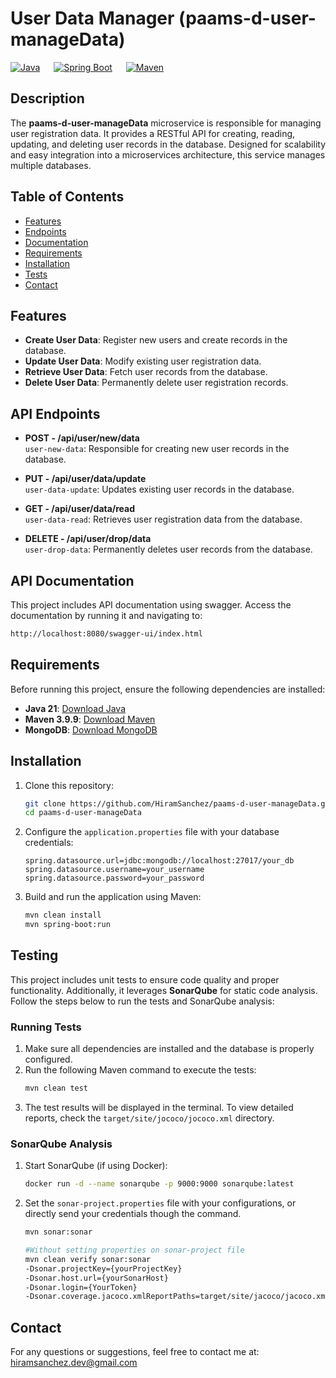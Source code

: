 # **User Data Manager (paams-d-user-manageData)**

[![Java](https://img.shields.io/badge/Java-21-skyblue)](https://www.oracle.com/java/)
 &emsp;
[![Spring Boot](https://img.shields.io/badge/Spring%20Boot-3.2.3-lightgreen)](https://spring.io/projects/spring-boot)
 &emsp;
[![Maven](https://img.shields.io/badge/Maven-3.9.9-gold)](https://maven.apache.org/)  

## **Description**
The **paams-d-user-manageData** microservice is responsible for managing user registration data. It provides a RESTful API for creating, reading, updating, and deleting user records in the database. Designed for scalability and easy integration into a microservices architecture, this service manages multiple databases.

## Table of Contents  
- [Features](#features)  
- [Endpoints](#api-endpoints)  
- [Documentation](#api-documentation)
- [Requirements](#requirements)
- [Installation](#installation)
- [Tests](#testing)
- [Contact](#contact)  

## **Features**
- **Create User Data**: Register new users and create records in the database.
- **Update User Data**: Modify existing user registration data.
- **Retrieve User Data**: Fetch user records from the database.
- **Delete User Data**: Permanently delete user registration records. 


## **API Endpoints**

- **POST - /api/user/new/data**  
  `user-new-data`: Responsible for creating new user records in the database.
  
- **PUT - /api/user/data/update**  
  `user-data-update`: Updates existing user records in the database.
  
- **GET - /api/user/data/read**  
  `user-data-read`: Retrieves user registration data from the database.
  
- **DELETE - /api/user/drop/data**  
  `user-drop-data`: Permanently deletes user records from the database.

## **API Documentation**
This project includes API documentation using swagger. Access the documentation by running it and navigating to:
```bash
http://localhost:8080/swagger-ui/index.html
```

## **Requirements**
Before running this project, ensure the following dependencies are installed:


- **Java 21**: [Download Java](https://www.oracle.com/java/technologies/downloads/#java21l)
- **Maven 3.9.9**: [Download Maven](https://maven.apache.org/download.cgi)
- **MongoDB**: [Download MongoDB](https://www.mongodb.com/try/download/community)


## **Installation**

1. Clone this repository:
   ```bash
   git clone https://github.com/HiramSanchez/paams-d-user-manageData.git
   cd paams-d-user-manageData
   ```

2. Configure the `application.properties` file with your database credentials:
   ```properties
   spring.datasource.url=jdbc:mongodb://localhost:27017/your_db
   spring.datasource.username=your_username
   spring.datasource.password=your_password
   ```

3. Build and run the application using Maven:
    ```bash
    mvn clean install
    mvn spring-boot:run
    ```  
## **Testing**
This project includes unit tests to ensure code quality and proper functionality. Additionally, it leverages **SonarQube** for static code analysis. Follow the steps below to run the tests and SonarQube analysis:
### **Running Tests**
1. Make sure all dependencies are installed and the database is properly configured.
2. Run the following Maven command to execute the tests:
   ```bash
   mvn clean test
   ```
3. The test results will be displayed in the terminal. To view detailed reports, check the `target/site/jococo/jococo.xml` directory.
### **SonarQube Analysis**
1. Start SonarQube (if using Docker):
   ```bash
   docker run -d --name sonarqube -p 9000:9000 sonarqube:latest
   ```
2. Set the `sonar-project.properties` file with your configurations, or directly send your credentials though the command.
   ```bash
   mvn sonar:sonar
   ```
   ```bash
   #Without setting properties on sonar-project file
   mvn clean verify sonar:sonar
   -Dsonar.projectKey={yourProjectKey}
   -Dsonar.host.url={yourSonarHost}
   -Dsonar.login={YourToken}
   -Dsonar.coverage.jacoco.xmlReportPaths=target/site/jacoco/jacoco.xml
   ```

## **Contact**
For any questions or suggestions, feel free to contact me at:  
hiramsanchez.dev@gmail.com  
